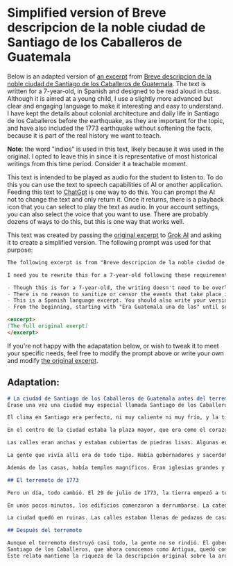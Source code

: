 # Simplified version of Breve descripcion de la noble ciudad de Santiago de los Caballeros de Guatemala

Below is an adapted version of [an excerpt](Breve_descripcion_de_Santiago_de_los_Caballeros.md) from [Breve descripcion de la noble ciudad de Santiago de los Caballeros de Guatemala](https://openlibrary.org/works/OL24914785W/Breve_descripcion_de_la_noble_ciudad_de_Santiago_de_los_Caballeros_de_Guatemala?edition=key%3A/books/OL33117528M). The text is written for a 7-year-old, in Spanish and designed to be read aloud in class. Although it is aimed at a young child, I use a slightly more advanced but clear and engaging language to make it interesting and easy to understand. I have kept the details about colonial architecture and daily life in Santiago de los Caballeros before the earthquake, as they are important for the topic, and have also included the 1773 earthquake without softening the facts, because it is part of the real history we want to teach.

**Note**: the word "indios" is used in this text, likely because it was used in the original. I opted to leave this in since it is representative of most historical writings from this time period. Consider it a teachable moment.

This text is intended to be played as audio for the student to listen to. To do this you can use the text to speech capabilities of AI or another application. Feeding this text to [ChatGpt](https://chatgpt.com/) is one way to do this. You can prompt the AI not to change the text and only return it. Once it returns, there is a playback icon that you can select to play the text as audio. In your account settings, you can also select the voice that you want to use. There are probably dozens of ways to do this, but this is one way that works well.

This text was created by passing the [original excerpt](Breve_descripcion_de_Santiago_de_los_Caballeros.md) to [Grok AI](https://grok.com/) and asking it to create a simplified version. The following prompt was used for that purpose:

```markdown
The following excerpt is from "Breve descripcion de la noble ciudad de Santiago de los Caballeros de Guatemala" by Felipe Cadena, published in 1774. The text contains a beautiful and detailed description of the city of Santiago de los Caballeros de Guatemala (modern day Antigua), which was the capital of the Spanish colony of Guatemala. It then goes on to describe the Earthquake of 1773, which destroyed much of the city and caused the capital to be moved to it's current location of Guatemala City. 

I need you to rewrite this for a 7-year-old following these requirements:

- Though this is for a 7-year-old, the writing doesn't need to be overly juvenile. Since this will be read to the student, it can be 4-5 reading levels above the typical 7-year-old reading level.
- There is no reason to sanitize or censor the events that take place in this excerpt. This is for a history class and we do not need to "protect" the child from reality.
- This is a Spanish language excerpt. You should also write your version in Spanish.
- From the beginning, starting with "Era Guatemala una de las" until somewhere around the part ending in "solo fueron ensayos de las que sentímos el 29. del mismo Julio" is a beautiful description  of Santiago de los Caballeros before the earthquake. We want to cover the earthquake too, however, since we are studying colonial architecture and the daily life in colonial Guatemala, we very much want to preserve the color, beauty, and detail of this description. 

<excerpt>
[The full original exerpt]
</excerpt>
```
If you're not happy with the adapatation below, or wish to tweak it to meet your specific needs, feel free to modify the prompt above or write your own and modify [the original excerpt](Breve_descripcion_de_Santiago_de_los_Caballeros.md).

## Adaptation:

```markdown
# La ciudad de Santiago de los Caballeros de Guatemala antes del terremoto
Érase una vez una ciudad muy especial llamada Santiago de los Caballeros de Guatemala. Esto pasaba hace mucho tiempo, en el año 1773, cuando América estaba llena de tierras gobernadas por un rey español llamado Carlos III. Esta ciudad era tan importante y bonita que casi parecía la hermana menor de la gran ciudad de México. Estaba rodeada de cerros y tres volcanes gigantes: uno se llamaba el Volcán de Agua, porque tenía ríos dulces que bajaban por sus lados, y era tan hermoso que parecía una pirámide hecha por un artista. Los otros dos eran los Volcanes de Fuego, que a veces echaban humo y llamas, pero estaban más lejos y no asustaban tanto a la gente.

El clima en Santiago era perfecto, ni muy caliente ni muy frío, y la tierra era tan buena que crecían frutas, verduras y flores por todos lados. Había mucha agua: ríos fríos, aguas calientes y hasta aguas que curaban enfermedades. Casi todas las casas tenían su propia fuente o un canal que llevaba agua desde los cerros. Alrededor de la ciudad había campos con animales, como vacas y caballos, y talleres donde se hacían ladrillos y tejas para construir casas.

En el centro de la ciudad estaba la plaza mayor, que era como el corazón de todo. Era grande, cuadrada y tenía una fuente muy bonita en el medio. Alrededor de la plaza había edificios increíbles. La catedral era enorme, con una fachada que brillaba bajo el sol, y al lado estaba el palacio del arzobispo, donde vivía una persona muy importante de la iglesia. También estaba la Casa Real, donde trabajaban los gobernantes, y la Casa de Moneda, donde hacían monedas de oro y plata. Todos estos edificios tenían arcos de piedra tallados con mucho cuidado y parecían palacios de cuento.

Las calles eran anchas y estaban cubiertas de piedras lisas. Algunas eran tan grandes que dos carruajes podían pasar al mismo tiempo sin chocar. Las casas eran preciosas, con jardines, balcones y puertas de madera tallada. Muchas tenían ventanas grandes con rejas de hierro y vidrios de colores. Dentro, estaban llenas de cosas lujosas: alfombras suaves, espejos grandes, pinturas bonitas y muebles con detalles de oro. Algunas casas tenían patios con flores y fuentes, y otras tenían una habitación alta con un balcón desde donde se podía ver toda la ciudad.

La gente que vivía allí era de todo tipo. Había gobernadores y sacerdotes importantes, pero también comerciantes que vendían cosas en el mercado, como frutas, ropa y joyas. Los artesanos eran muy hábiles y hacían esculturas, pinturas y objetos de plata que parecían tesoros. En la ciudad había más de 60 mil personas, y todos los días llegaban indios de los pueblos cercanos con comida y cosas para vender.

Además de las casas, había templos magníficos. Eran iglesias grandes y hermosas, con paredes llenas de adornos, altares dorados y pinturas que contaban historias. Algunos tenían bóvedas altas como las de un castillo, y otros tenían campanas que sonaban por toda la ciudad. También había conventos donde vivían monjes y monjas, y edificios públicos como escuelas, hospitales y hasta cárceles. Todo esto hacía que Santiago fuera una ciudad llena de vida y belleza.

## El terremoto de 1773

Pero un día, todo cambió. El 29 de julio de 1773, la tierra empezó a temblar muy fuerte. Fue un terremoto tan grande que parecía que el suelo se iba a romper. Primero hubo un temblor pequeño a las tres de la tarde, que asustó a la gente y los hizo salir de sus casas. Diez minutos después vino el segundo, mucho más fuerte y feroz. La tierra se movía como las olas del mar, subiendo y bajando, y a veces se abría en grietas. Nadie podía quedarse de pie, ni siquiera de rodillas, porque todo saltaba y se caía.

En unos pocos minutos, los edificios comenzaron a derrumbarse. La catedral, las casas lujosas, los conventos, todo se vino abajo. El polvo llenó el aire como una nube gigante, y la gente corría asustada, buscando un lugar seguro. Las campanas de las iglesias sonaban solas mientras caían, y el ruido de las casas derrumbándose era ensordecedor. Muchas personas quedaron atrapadas bajo los escombros, y otras perdieron sus hogares. Algunos murieron, como un hombre importante que se desmayó del susto.

La ciudad quedó en ruinas. Las calles estaban llenas de pedazos de casas, y los árboles se inclinaban como si se fueran a caer. La gente salió a las plazas y los campos, temblando de miedo. Hasta las monjas y los presos salieron a la calle, porque los muros de sus edificios se rompieron. Esa tarde y noche fueron horribles: llovió mucho, y el agua mezclada con el polvo convirtió todo en lodo. Nadie sabía qué hacer, y todos estaban tristes y asustados.

## Después del terremoto

Aunque el terremoto destruyó casi todo, la gente no se rindió. El gobernador, un hombre valiente llamado Martín Mayorga, ayudó a todos a empezar de nuevo. Mandó traer comida de los pueblos cercanos y reparar los caminos para que llegaran los víveres. Poco a poco, la ciudad comenzó a sanar, pero ya no podía ser la capital. Los líderes decidieron mudarla a otro lugar, que hoy se llama Ciudad de Guatemala.
Santiago de los Caballeros, que ahora conocemos como Antigua, quedó como un recuerdo de lo que fue: una ciudad hermosa llena de historia. Todavía hoy, si la visitas, puedes ver algunas de sus ruinas y sentir cómo era la vida en esos tiempos coloniales, antes de que el terremoto lo cambiara todo.
Este relato mantiene la riqueza de la descripción original sobre la arquitectura y la vida diaria, pero la hace accesible para un niño, con imágenes claras y un tono narrativo que lo mantendrá interesado. El terremoto se describe tal como pasó, sin esconder su impacto, para que entienda la realidad histórica. ¡Espero que disfruten leyéndolo en clase!
```
